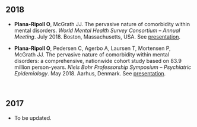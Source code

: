 ## 2018

- **Plana-Ripoll O**, McGrath JJ. The pervasive nature of comorbidity within mental disorders. *World Mental Health Survey Consortium – Annual Meeting*. July 2018. Boston, Massachusetts, USA. See [presentation](https://cp.sync.com/dl/895848790#mquimf4m-anq44vtu-e74wqztt-u5h9x532).

- **Plana-Ripoll O**, Pedersen C, Agerbo A, Laursen T, Mortensen P, McGrath JJ. The pervasive nature of comorbidity within mental disorders: a comprehensive, nationwide cohort study based on 83.9 million person-years. *Niels Bohr Professorship Symposium – Psychiatric Epidemiology*. May 2018. Aarhus, Denmark. See [presentation](https://cp.sync.com/dl/867bfeeb0#x5xp6y54-4nyy39tu-iwiubksa-bk8uqsjq).

<br>

## 2017

- To be updated.

<br>
